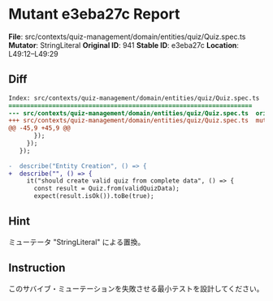 # Mutant e3eba27c Report

**File**: src/contexts/quiz-management/domain/entities/quiz/Quiz.spec.ts
**Mutator**: StringLiteral
**Original ID**: 941
**Stable ID**: e3eba27c
**Location**: L49:12–L49:29

## Diff

```diff
Index: src/contexts/quiz-management/domain/entities/quiz/Quiz.spec.ts
===================================================================
--- src/contexts/quiz-management/domain/entities/quiz/Quiz.spec.ts	original
+++ src/contexts/quiz-management/domain/entities/quiz/Quiz.spec.ts	mutated #941
@@ -45,9 +45,9 @@
       });
     });
   });
 
-  describe("Entity Creation", () => {
+  describe("", () => {
     it("should create valid quiz from complete data", () => {
       const result = Quiz.from(validQuizData);
       expect(result.isOk()).toBe(true);
```

## Hint

ミューテータ "StringLiteral" による置換。

## Instruction

このサバイブ・ミューテーションを失敗させる最小テストを設計してください。
